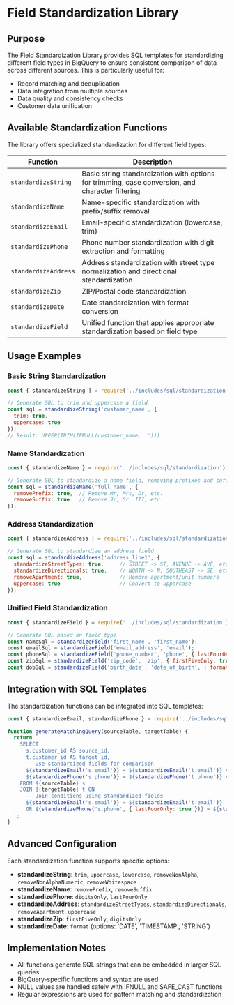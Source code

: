 # Field Standardization Library

## Purpose

The Field Standardization Library provides SQL templates for standardizing different field types in BigQuery to ensure consistent comparison of data across different sources. This is particularly useful for:

- Record matching and deduplication
- Data integration from multiple sources 
- Data quality and consistency checks
- Customer data unification

## Available Standardization Functions

The library offers specialized standardization for different field types:

| Function | Description |
|----------|-------------|
| `standardizeString` | Basic string standardization with options for trimming, case conversion, and character filtering |
| `standardizeName` | Name-specific standardization with prefix/suffix removal |
| `standardizeEmail` | Email-specific standardization (lowercase, trim) |
| `standardizePhone` | Phone number standardization with digit extraction and formatting |
| `standardizeAddress` | Address standardization with street type normalization and directional standardization |
| `standardizeZip` | ZIP/Postal code standardization |
| `standardizeDate` | Date standardization with format conversion |
| `standardizeField` | Unified function that applies appropriate standardization based on field type |

## Usage Examples

### Basic String Standardization

```javascript
const { standardizeString } = require('../includes/sql/standardization');

// Generate SQL to trim and uppercase a field
const sql = standardizeString('customer_name', {
  trim: true,
  uppercase: true
});
// Result: UPPER(TRIM(IFNULL(customer_name, '')))
```

### Name Standardization

```javascript
const { standardizeName } = require('../includes/sql/standardization');

// Generate SQL to standardize a name field, removing prefixes and suffixes
const sql = standardizeName('full_name', {
  removePrefix: true,  // Remove Mr, Mrs, Dr, etc.
  removeSuffix: true   // Remove Jr, Sr, III, etc.
});
```

### Address Standardization

```javascript
const { standardizeAddress } = require('../includes/sql/standardization');

// Generate SQL to standardize an address field
const sql = standardizeAddress('address_line1', {
  standardizeStreetTypes: true,     // STREET -> ST, AVENUE -> AVE, etc.
  standardizeDirectionals: true,    // NORTH -> N, SOUTHEAST -> SE, etc.
  removeApartment: true,            // Remove apartment/unit numbers
  uppercase: true                   // Convert to uppercase
});
```

### Unified Field Standardization

```javascript
const { standardizeField } = require('../includes/sql/standardization');

// Generate SQL based on field type
const nameSql = standardizeField('first_name', 'first_name');
const emailSql = standardizeField('email_address', 'email');
const phoneSql = standardizeField('phone_number', 'phone', { lastFourOnly: true });
const zipSql = standardizeField('zip_code', 'zip', { firstFiveOnly: true });
const dobSql = standardizeField('birth_date', 'date_of_birth', { format: 'DATE' });
```

## Integration with SQL Templates

The standardization functions can be integrated into SQL templates:

```javascript
const { standardizeEmail, standardizePhone } = require('../includes/sql/standardization');

function generateMatchingQuery(sourceTable, targetTable) {
  return `
    SELECT 
      s.customer_id AS source_id,
      t.customer_id AS target_id,
      -- Use standardized fields for comparison
      ${standardizeEmail('s.email')} = ${standardizeEmail('t.email')} AS email_match,
      ${standardizePhone('s.phone')} = ${standardizePhone('t.phone')} AS phone_match
    FROM ${sourceTable} s
    JOIN ${targetTable} t ON
      -- Join conditions using standardized fields
      ${standardizeEmail('s.email')} = ${standardizeEmail('t.email')}
      OR ${standardizePhone('s.phone', { lastFourOnly: true })} = ${standardizePhone('t.phone', { lastFourOnly: true })}
  `;
}
```

## Advanced Configuration

Each standardization function supports specific options:

- **standardizeString**: `trim`, `uppercase`, `lowercase`, `removeNonAlpha`, `removeNonAlphaNumeric`, `removeWhitespace`
- **standardizeName**: `removePrefix`, `removeSuffix`
- **standardizePhone**: `digitsOnly`, `lastFourOnly`
- **standardizeAddress**: `standardizeStreetTypes`, `standardizeDirectionals`, `removeApartment`, `uppercase`
- **standardizeZip**: `firstFiveOnly`, `digitsOnly`
- **standardizeDate**: `format` (options: 'DATE', 'TIMESTAMP', 'STRING')

## Implementation Notes

- All functions generate SQL strings that can be embedded in larger SQL queries
- BigQuery-specific functions and syntax are used
- NULL values are handled safely with IFNULL and SAFE_CAST functions
- Regular expressions are used for pattern matching and standardization 